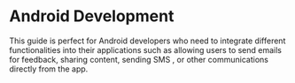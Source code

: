 # Android Development

This guide is perfect for Android developers who need to integrate different functionalities into 
their applications such as allowing users to send emails for feedback, sharing content, sending SMS ,
or other communications directly from the app.
